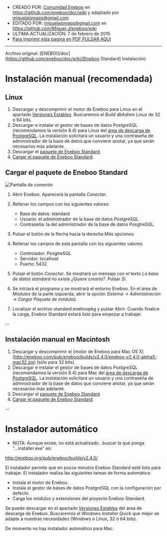 * CREADO POR: [Comunidad Eneboo](http://www.eneboo.org) en https://github.com/eneboo/doc/wiki y adaptado por miguelajsmaps@gmail.com
* EDITADO POR: miguelajsmaps@gmail.com en https://github.com/Miguel-J/eneboo/wiki
* ULTIMA ACTUALIZACIÓN: 7 de febrero de 2015
* [Para imprimir esta pagina en PDF PULSAR AQUI](https://gitprint.com/Miguel-J/eneboo/wiki/%5BEneboo-Standard%5D-Instalaci%C3%B3n)

----

Archivo original: [ENEBOO/doc](https://github.com/eneboo/doc/wiki/[Eneboo Standard] Instalación)

# Instalación manual (recomendada)

## Linux

1. Descargar y descomprimir el motor de Eneboo para Linux en el apartado [Versiones Estables](http://www.eneboo.org/site/stable). Buscaremos el _Build dbAdmin Linux_ de 32 o 64 bits.
2. Descargar e instalar el gestor de bases de datos PostgreSQL (recomendamos la versión 8.4) para Linux del [área de descarga de PostgreSQL](http://www.enterprisedb.com/products-services-training/pgdownload). La instalación solicitará un usuario y una contraseña de administrador de la base de datos que conviene anotar, ya que serán necesarios más adelante.
3. Descargar el [paquete de Eneboo Standard](http://www.eneboo.com/pub/contrib/standard-modules/standard.eneboopkg).
4. [Cargar el paquete de Eneboo Standard](#cargar-el-paquete-de-eneboo-standard).


## Cargar el paquete de Eneboo Standard
![Pantalla de conexión](https://raw.githubusercontent.com/eneboo/doc/master/images/standard/conectar.png)


1. Abrir Eneboo. Aparecerá la pantalla _Conectar_.
1. Rellenar los campos con los siguientes valores:
    * Base de datos: standard
    * Usuario: el administrador de la base de datos PostgreSQL.
    * Contraseña: la del administrador de la base de datos PosgtreSQL.
        
1. Pulsar el botón de la flecha hacia la derecha _Más opciones_.
1. Rellenar los campos de esta pantalla con los siguientes valores: 
    * Controlador: PosgtreSQL
    * Servidor: localhost
    * Puerto: 5432
1. Pulsar el botón _Conectar_. Se mostrará un mensaje con el texto _La base de datos standard no existe ¿Quiere crearla?_. Pulsar _Sí_.
1. Se iniciará el programa y se mostrará el entorno Eneboo. En el área de _Módulos_ de la parte izquierda, abrir la opción _Sistema -> Administración -> Cargar Paquete de módulos_.
1. Localizar el archivo standard.eneboopkg y pulsar _Abrir_. Cuando finalice la carga, Eneboo Standard estará listo para empezar a trabajar.

--
## Instalación manual en Macintosh

1. Descargar y descomprimir el [motor de Eneboo para Mac OS X] (http://eneboo.com/pub/eneboo/builds/v2.4.0/eneboo-v2.4.0-alpha5-mac32.zip) (sólo para 32 bits).
2. Descargar e instalar el gestor de bases de datos PostgreSQL (recomendamos la versión 8.4) para Mac del [área de descarga de PostgreSQL](http://www.enterprisedb.com/products-services-training/pgdownload). La instalación solicitará un usuario y una contraseña de administrador de la base de datos que conviene anotar, ya que serán necesarios más adelante.
3. Descargar el [paquete de Eneboo Standard](http://www.eneboo.com/pub/contrib/standard-modules/standard.eneboopkg).
4. [Cargar el paquete de Eneboo Standard](#cargar-el-paquete-de-eneboo-standard).

--
# Instalador automático

* NOTA: Aunque existe, no está actualizado...buscar la que ponga "...installer.exe" en:

http://eneboo.org/pub/eneboo/builds/v2.4.0/

El instalador permite que en pocos minutos Eneboo Standard esté listo para trabajar. El instalador realiza las siguientes tareas de forma automática:

* Instala el motor de Eneboo.
* Instala el gestor de bases de datos PostgreSQL con la configuración por defecto.
* Carga los módulos y extensiones del proyecto Eneboo Standard.
    
Se puede descargar en el apartado [Versiones Estables](http://www.eneboo.org/site/stable) del área de descarga de Eneboo. Buscaremos el _Windows Installer Quick_ que mejor se adapte a nuestras necesidades (Windows o Linux, 32 ó 64 bits).

De momento no hay instalador automático para Mac.
